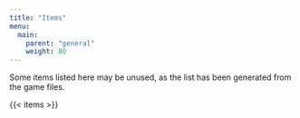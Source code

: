 ```yaml
---
title: "Items"
menu:
  main:
    parent: "general"
    weight: 80
---
```


Some items listed here may be unused, as the list has been generated from the game files.

{{< items >}}
